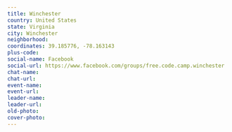 ```yaml
---
title: Winchester
country: United States
state: Virginia
city: Winchester
neighborhood: 
coordinates: 39.185776, -78.163143
plus-code:
social-name: Facebook
social-url: https://www.facebook.com/groups/free.code.camp.winchester
chat-name:
chat-url:
event-name:
event-url:
leader-name:
leader-url:
old-photo: 
cover-photo:
---
```

